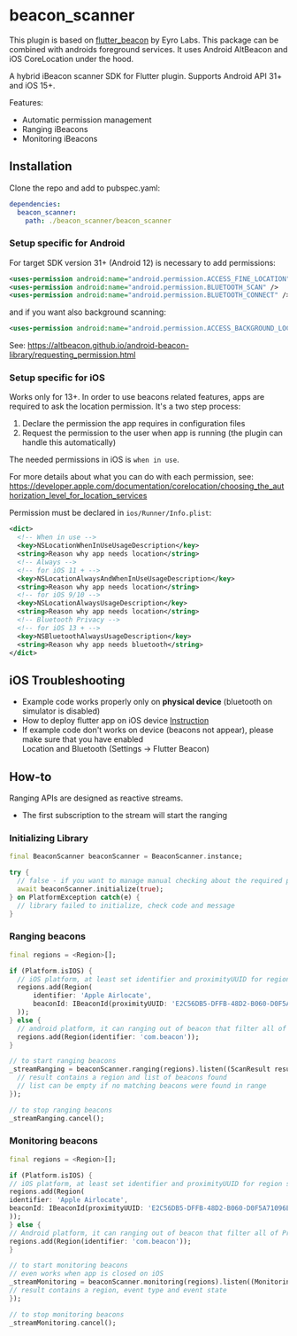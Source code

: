 # beacon_scanner

This plugin is based on [flutter_beacon](https://pub.dev/packages/flutter_beacon) by Eyro Labs.
This package can be combined with androids foreground services.
It uses Android AltBeacon and iOS CoreLocation under the hood.

A hybrid iBeacon scanner SDK for Flutter plugin. Supports Android API 31+ and iOS 15+.

Features:

* Automatic permission management
* Ranging iBeacons
* Monitoring iBeacons

## Installation

Clone the repo and add to pubspec.yaml:

```yaml
dependencies:
  beacon_scanner:
    path: ./beacon_scanner/beacon_scanner
```

### Setup specific for Android

For target SDK version 31+ (Android 12) is necessary to add permissions:

```xml 
<uses-permission android:name="android.permission.ACCESS_FINE_LOCATION"/>
<uses-permission android:name="android.permission.BLUETOOTH_SCAN" />
<uses-permission android:name="android.permission.BLUETOOTH_CONNECT" />
```

and if you want also background scanning:

```xml
<uses-permission android:name="android.permission.ACCESS_BACKGROUND_LOCATION" />
```

See: https://altbeacon.github.io/android-beacon-library/requesting_permission.html

### Setup specific for iOS

Works only for 13+.
In order to use beacons related features, apps are required to ask the location permission. It's a two step process:

1. Declare the permission the app requires in configuration files
2. Request the permission to the user when app is running (the plugin can handle this automatically)

The needed permissions in iOS is `when in use`.

For more details about what you can do with each permission, see:  
https://developer.apple.com/documentation/corelocation/choosing_the_authorization_level_for_location_services

Permission must be declared in `ios/Runner/Info.plist`:

```xml
<dict>
  <!-- When in use -->
  <key>NSLocationWhenInUseUsageDescription</key>
  <string>Reason why app needs location</string>
  <!-- Always -->
  <!-- for iOS 11 + -->
  <key>NSLocationAlwaysAndWhenInUseUsageDescription</key>
  <string>Reason why app needs location</string>
  <!-- for iOS 9/10 -->
  <key>NSLocationAlwaysUsageDescription</key>
  <string>Reason why app needs location</string>
  <!-- Bluetooth Privacy -->
  <!-- for iOS 13 + -->
  <key>NSBluetoothAlwaysUsageDescription</key>
  <string>Reason why app needs bluetooth</string>
</dict>
```

## iOS Troubleshooting

* Example code works properly only on **physical device** (bluetooth on simulator is disabled)
* How to deploy flutter app on iOS device [Instruction](https://flutter.dev/docs/get-started/install/macos)
* If example code don't works on device (beacons not appear), please make sure that you have enabled <br/> Location and Bluetooth (Settings -> Flutter Beacon)

## How-to

Ranging APIs are designed as reactive streams.

* The first subscription to the stream will start the ranging

### Initializing Library

```dart
final BeaconScanner beaconScanner = BeaconScanner.instance;

try {
  // false - if you want to manage manual checking about the required permissions
  await beaconScanner.initialize(true);
} on PlatformException catch(e) {
  // library failed to initialize, check code and message
}
```

### Ranging beacons

```dart
final regions = <Region>[];

if (Platform.isIOS) {
  // iOS platform, at least set identifier and proximityUUID for region scanning
  regions.add(Region(
      identifier: 'Apple Airlocate',
      beaconId: IBeaconId(proximityUUID: 'E2C56DB5-DFFB-48D2-B060-D0F5A71096E0'),
  ));
} else {
  // android platform, it can ranging out of beacon that filter all of Proximity UUID
  regions.add(Region(identifier: 'com.beacon'));
}

// to start ranging beacons
_streamRanging = beaconScanner.ranging(regions).listen((ScanResult result) {
  // result contains a region and list of beacons found
  // list can be empty if no matching beacons were found in range
});

// to stop ranging beacons
_streamRanging.cancel();
```

### Monitoring beacons

```dart
final regions = <Region>[];

if (Platform.isIOS) {
// iOS platform, at least set identifier and proximityUUID for region scanning
regions.add(Region(
identifier: 'Apple Airlocate',
beaconId: IBeaconId(proximityUUID: 'E2C56DB5-DFFB-48D2-B060-D0F5A71096E0'),
));
} else {
// Android platform, it can ranging out of beacon that filter all of Proximity UUID
regions.add(Region(identifier: 'com.beacon'));
}

// to start monitoring beacons
// even works when app is closed on iOS
_streamMonitoring = beaconScanner.monitoring(regions).listen((MonitoringResult result) {
// result contains a region, event type and event state
});

// to stop monitoring beacons
_streamMonitoring.cancel();
```

